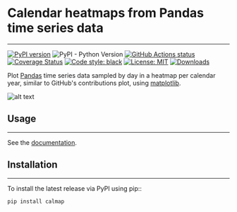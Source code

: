# Calendar heatmaps from Pandas time series data
------------------------------------------------
[![PyPI version](https://badge.fury.io/py/calmap.svg)](https://badge.fury.io/py/calmap)
![PyPI - Python Version](https://img.shields.io/pypi/pyversions/calmap.svg)
[![GitHub Actions status](https://github.com/MarvinT/calmap/workflows/Test/badge.svg)](https://github.com/MarvinT/calmap/actions)
[![Coverage Status](https://coveralls.io/repos/github/MarvinT/calmap/badge.svg?branch=master)](https://coveralls.io/github/MarvinT/calmap?branch=master)
[![Code style: black](https://img.shields.io/badge/code%20style-black-000000.svg)](https://github.com/ambv/black)
[![License: MIT](https://img.shields.io/badge/License-MIT-yellow.svg)](https://opensource.org/licenses/MIT)
[![Downloads](https://pepy.tech/badge/calmap)](https://pepy.tech/project/calmap)

Plot [Pandas](http://pandas.pydata.org/) time series data sampled by day in
a heatmap per calendar year, similar to GitHub's contributions plot, using
[matplotlib](http://matplotlib.org/).

![alt text](https://pythonhosted.org/calmap/_images/index-2.png "Example calendar heatmap")

## Usage
--------

See the [documentation](https://pythonhosted.org/calmap).


## Installation
---------------

To install the latest release via PyPI using pip::

    pip install calmap
